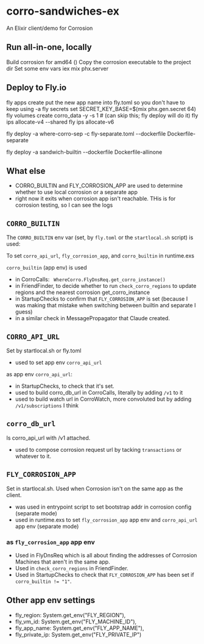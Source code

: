 # corro-sandwiches-ex

An Elixir client/demo for Corrosion


## Run all-in-one, locally
Build corrosion for amd64 ()
Copy the corrosion executable to the project dir
Set some env vars
iex mix phx.server

## Deploy to Fly.io
fly apps create
put the new app name into fly.toml so you don't have to keep using -a
fly secrets set SECRET_KEY_BASE=$(mix phx.gen.secret 64)
fly volumes create corro_data -y -s 1 # (can skip this; fly deploy will do it)
fly ips allocate-v4 --shared
fly ips allocate-v6
<!-- If using a separate app running on Fly.io for corrosion -->
fly deploy -a where-corro-sep -c fly-separate.toml --dockerfile Dockerfile-separate

<!-- To use corrosion built into the Machine -->
<!-- Make sure to copy an up-to-date Corrosion binary to the project dir -->
fly deploy -a sandwich-builtin --dockerfile Dockerfile-allinone


## What else 

* CORRO_BUILTIN and FLY_CORROSION_APP are used to determine whether to use local corrosion or a separate app
* right now it exits when corrosion app isn't reachable. THis is for corrosion testing, so I can see the logs


## `CORRO_BUILTIN`

The `CORRO_BUILTIN` env var (set, by `fly.toml` or the `startlocal.sh` script) is used:

To set `corro_api_url`, `fly_corrosion_app`, and `corro_builtin` in runtime.exs 

`corro_builtin` (app env) is used
* in CorroCalls: ` WhereCorro.FlyDnsReq.get_corro_instance()`
* in FriendFinder, to decide whether to run `check_corro_regions` to update regions and the nearest corrosion get_corro_instance
* in StartupChecks to confirm that `FLY_CORROSION_APP` is set (because I was making that mistake when switching between builtin and separate I guess)
* in a similar check in MessagePropagator that Claude created.

## `CORRO_API_URL`
Set by startlocal.sh or fly.toml
  * used to set app env `corro_api_url`

as app env `corro_api_url`:
  * in StartupChecks, to check that it's set.
  * used to build corro_db_url in CorroCalls, literally by adding `/v1` to it
  * used to build watch url in CorroWatch, more convoluted but by adding `/v1/subscriptions` I think


## `corro_db_url`
Is corro_api_url with /v1 attached. 
* used to compose corrosion request url  by tacking `transactions` or whatever to it.


## `FLY_CORROSION_APP`
Set in startlocal.sh. Used when Corrosion isn't on the same app as the client.

* was used in entrypoint script to set bootstrap addr in corrosion config (separate mode)
* used in runtime.exs to set `fly_corrosion_app` app env and `corro_api_url` app env (separate mode)

### as `fly_corrosion_app` app env

* Used in FlyDnsReq which is all about finding the addresses of Corrosion Machines that aren't in the same app.
* Used in `check_corro_regions` in FriendFinder.
* Used in StartupChecks to check that `FLY_CORROSION_APP` has been set if `corro_builtin != "1"`.

## Other app env settings
 
* fly_region: System.get_env("FLY_REGION"),
* fly_vm_id: System.get_env("FLY_MACHINE_ID"),
* fly_app_name: System.get_env("FLY_APP_NAME"),
* fly_private_ip: System.get_env("FLY_PRIVATE_IP")
